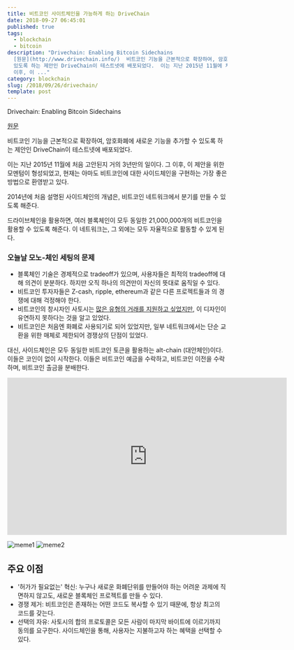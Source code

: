 ```yaml
---
title: 비트코인 사이트체인을 가능하게 하는 DriveChain
date: 2018-09-27 06:45:01
published: true
tags:
  - blockchain
  - bitcoin
description: "Drivechain: Enabling Bitcoin Sidechains
  [원문](http://www.drivechain.info/)  비트코인 기능을 근본적으로 확장하여, 암호화폐에 새로운 기능을 추가할 수
  있도록 하는 제안인 DriveChain이 테스트넷에 배포되었다.  이는 지난 2015년 11월에 처음 고안된지 거의 3년만의 일이다. 그
  이후, 이 ..."
category: blockchain
slug: /2018/09/26/drivechain/
template: post
---
```

Drivechain: Enabling Bitcoin Sidechains

[원문](http://www.drivechain.info/)

비트코인 기능을 근본적으로 확장하여, 암호화폐에 새로운 기능을 추가할 수 있도록 하는 제안인 DriveChain이 테스트넷에 배포되었다.

이는 지난 2015년 11월에 처음 고안된지 거의 3년만의 일이다. 그 이후, 이 제안을 위한 모멘텀이 형성되었고, 현재는 아마도 비트코인에 대한 사이드체인을 구현하는 가장 좋은 방법으로 환영받고 있다.

2014년에 처음 설명된 사이드체인의 개념은, 비트코인 네트워크에서 분기를 만들 수 있도록 해준다.

드라이브체인을 활용하면, 여러 블록체인이 모두 동일한 21,000,000개의 비트코인을 활용할 수 있도록 해준다. 이 네트워크는, 그 외에는 모두 자율적으로 활동할 수 있게 된다.

### 오늘날 모노-체인 세팅의 문제

- 블록체인 기술은 경제적으로 tradeoff가 있으며, 사용자들은 최적의 tradeoff에 대해 의견이 분분하다. 하지만 오직 하나의 의견만이 자신의 뜻대로 움직일 수 있다.
- 비트코인 투자자들은 Z-cash, ripple, ethereum과 같은 다른 프로젝트들과 의 경쟁에 대해 걱정해야 한다.
- 비트코인의 창시자인 사토시는 [많은 유형의 거래를 지원하고 싶었지만](https://satoshi.nakamotoinstitute.org/posts/bitcointalk/126/#selection-21.69-21.214), 이 디자인이 유연하지 못하다는 것을 알고 있었다.
- 비트코인은 처음엔 화폐로 사용되기로 되어 있었지만, 일부 네트워크에서는 단순 교환을 위한 매체로 제한되어 경쟁상의 단점이 있었다.

대신, 사이드체인은 모두 동일한 비트코인 토큰을 활용하는 alt-chain (대안체인)이다. 이들은 코인이 없이 시작한다. 이들은 비트코인 예금을 수락하고, 비트코인 이전을 수락하며, 비트코인 출금을 분배한다.

<iframe width="640px" height="360px" src="https://www.youtube.com/embed/gUbGT70wy5k" frameborder="0" allow="autoplay; encrypted-media" allowfullscreen></iframe>

![meme1](http://www.drivechain.info/media/meme1.png)
![meme2](http://www.drivechain.info/media/meme2.png)

## 주요 이점

- '허가가 필요없는' 혁신: 누구나 새로운 화폐단위를 만들어야 하는 어려운 과제에 직면하지 않고도, 새로운 블록체인 프로젝트를 만들 수 있다.
- 경쟁 제거: 비트코인은 존재하는 어떤 코드도 복사할 수 있기 때문에, 항상 최고의 코드를 갖는다.
- 선택의 자유: 사토시의 합의 프로토콜은 모든 사람이 마지막 바이트에 이르기까지 동의를 요구한다. 사이드체인을 통해, 사용자는 지불하고자 하는 혜택을 선택할 수 있다.
